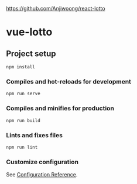 https://github.com/Anjiwoong/react-lotto

<!--
****최종 index파일에서 v-show 수정후, ********
****modalcompoent에서 onMount()매서드에 getLottoResult함수 추가하기***********,
*******선택번호 중복 수정 ************,
***********결과 모달 li하드코딩 -> 반복문 수정(기본 컨텐츠는 더미데이터),***************
***********구매후 구매영역 비활성화************,
************로또 재시작 기능 구현( pinia options reset매서드 이용)***************
랜덤번호 중복 수정,
위의 내용 모두 수정 후에 기본 css정리좀 하자;;(******전역 초기화******, 컴포넌트 스타일링)
-->

# vue-lotto

## Project setup

```
npm install
```

### Compiles and hot-reloads for development

```
npm run serve
```

### Compiles and minifies for production

```
npm run build
```

### Lints and fixes files

```
npm run lint
```

### Customize configuration

See [Configuration Reference](https://cli.vuejs.org/config/).
